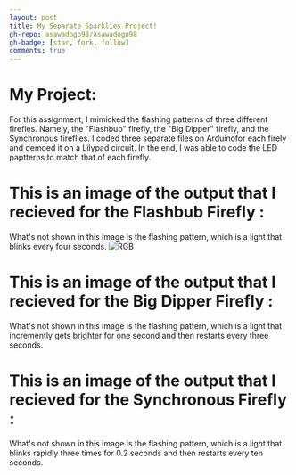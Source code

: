 ```yaml
---
layout: post
title: My Separate Sparklies Project!
gh-repo: asawadogo98/asawadogo98
gh-badge: [star, fork, follow]
comments: true
---
```

# My Project: 
  For this assignment, I mimicked the flashing patterns of three different firefies. Namely, the "Flashbub" firefly, the "Big Dipper" firefly, and the Synchronous fireflies. I coded three separate files on Arduinofor each firely and demoed it on a Lilypad circuit. In the end, I was able to code the LED paptterns to match that of each firefly.
# This is an image of the output that I recieved for the Flashbub Firefly :
  What's not shown in this image is the flashing pattern, which is a light that blinks every four seconds.
![RGB](https://asawadogo98.github.io/assets/img/RGB.png)
# This is an image of the output that I recieved for the Big Dipper Firefly :
  What's not shown in this image is the flashing pattern, which is a light that incremently gets brighter for one second and then restarts every three seconds.
# This is an image of the output that I recieved for the Synchronous Firefly :
  What's not shown in this image is the flashing pattern, which is a light that blinks rapidly three times for 0.2 seconds and then restarts every ten seconds. 
